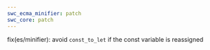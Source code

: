 ```yaml
---
swc_ecma_minifier: patch
swc_core: patch
---
```


fix(es/minifier): avoid `const_to_let` if the const variable is reassigned
